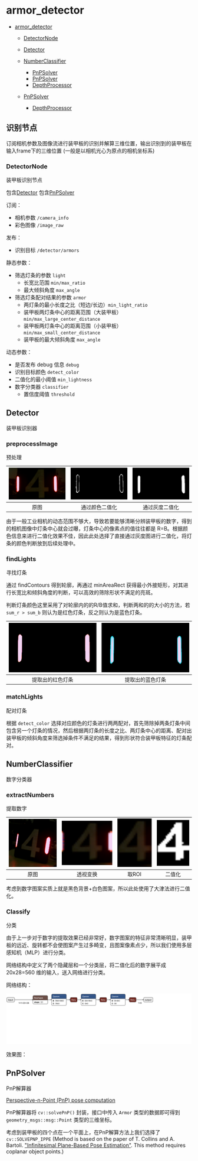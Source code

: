 # armor_detector

- [armor_detector](#armor_detector)
  - [DetectorNode](#basedetectornode)
  - [Detector](#detector)
  - [NumberClassifier](#numberclassifier)
    - [PnPSolver](#pnpsolver)
    - [PnPSolver](#pnpsolver)
    - [DepthProcessor](#depthprocessor)

  - [PnPSolver](#pnpsolver)
    - [DepthProcessor](#depthprocessor)


## 识别节点

订阅相机参数及图像流进行装甲板的识别并解算三维位置，输出识别到的装甲板在输入frame下的三维位置 (一般是以相机光心为原点的相机坐标系)

### DetectorNode
装甲板识别节点

包含[Detector](#detector)
包含[PnPSolver](#pnpsolver)

订阅：
- 相机参数 `/camera_info`
- 彩色图像 `/image_raw`

发布：
- 识别目标 `/detector/armors`

静态参数：
- 筛选灯条的参数 `light`
  - 长宽比范围 `min/max_ratio` 
  - 最大倾斜角度 `max_angle`
- 筛选灯条配对结果的参数 `armor`
  - 两灯条的最小长度之比（短边/长边）`min_light_ratio `
  - 装甲板两灯条中心的距离范围（大装甲板）`min/max_large_center_distance`
  - 装甲板两灯条中心的距离范围（小装甲板）`min/max_small_center_distance`
  - 装甲板的最大倾斜角度 `max_angle`

动态参数：
- 是否发布 debug 信息 `debug`
- 识别目标颜色 `detect_color`
- 二值化的最小阈值 `min_lightness`
- 数字分类器 `classifier`
  - 置信度阈值 `threshold`

## Detector
装甲板识别器

### preprocessImage
预处理

| ![](docs/raw.png) | ![](docs/hsv_bin.png) | ![](docs/gray_bin.png) |
| :---------------: | :-------------------: | :--------------------: |
|       原图        |    通过颜色二值化     |     通过灰度二值化     |

由于一般工业相机的动态范围不够大，导致若要能够清晰分辨装甲板的数字，得到的相机图像中灯条中心就会过曝，灯条中心的像素点的值往往都是 R=B。根据颜色信息来进行二值化效果不佳，因此此处选择了直接通过灰度图进行二值化，将灯条的颜色判断放到后续处理中。

### findLights
寻找灯条

通过 findContours 得到轮廓，再通过 minAreaRect 获得最小外接矩形，对其进行长宽比和倾斜角度的判断，可以高效的筛除形状不满足的亮斑。

判断灯条颜色这里采用了对轮廓内的的R/B值求和，判断两和的的大小的方法，若 `sum_r > sum_b` 则认为是红色灯条，反之则认为是蓝色灯条。

| ![](docs/red.png) | ![](docs/blue.png) |
| :---------------: | :----------------: |
| 提取出的红色灯条  |  提取出的蓝色灯条  |

### matchLights
配对灯条

根据 `detect_color` 选择对应颜色的灯条进行两两配对，首先筛除掉两条灯条中间包含另一个灯条的情况，然后根据两灯条的长度之比、两灯条中心的距离、配对出装甲板的倾斜角度来筛选掉条件不满足的结果，得到形状符合装甲板特征的灯条配对。

## NumberClassifier
数字分类器

### extractNumbers
提取数字

| ![](docs/num_raw.png) | ![](docs/num_warp.png) | ![](docs/num_roi.png) | ![](docs/num_bin.png) |
| :-------------------: | :--------------------: | :-------------------: | :-------------------: |
|         原图          |        透视变换        |         取ROI         |        二值化         |

考虑到数字图案实质上就是黑色背景+白色图案，所以此处使用了大津法进行二值化。

### Classify
分类

由于上一步对于数字的提取效果已经非常好，数字图案的特征非常清晰明显，装甲板的远近、旋转都不会使图案产生过多畸变，且图案像素点少，所以我们使用多层感知机（MLP）进行分类。

网络结构中定义了两个隐藏层和一个分类层，将二值化后的数字展平成 20x28=560 维的输入，送入网络进行分类。

网络结构：

![](docs/model.svg)

效果图：

<!-- ![](docs/result.png) -->

## PnPSolver
PnP解算器

[Perspective-n-Point (PnP) pose computation](https://docs.opencv.org/4.x/d5/d1f/calib3d_solvePnP.html)

PnP解算器将 `cv::solvePnP()` 封装，接口中传入 `Armor` 类型的数据即可得到 `geometry_msgs::msg::Point` 类型的三维坐标。

考虑到装甲板的四个点在一个平面上，在PnP解算方法上我们选择了 `cv::SOLVEPNP_IPPE` (Method is based on the paper of T. Collins and A. Bartoli. ["Infinitesimal Plane-Based Pose Estimation"](https://link.springer.com/article/10.1007/s11263-014-0725-5). This method requires coplanar object points.)
